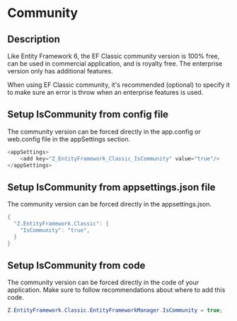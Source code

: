 # Community

## Description
Like Entity Framework 6, the EF Classic community version is 100% free, can be used in commercial application, and is royalty free. The enterprise version only has additional features.

When using EF Classic community, it's recommended (optional) to specify it to make sure an error is throw when an enterprise features is used.

## Setup IsCommunity from config file
The community version can be forced directly in the app.config or web.config file in the appSettings section.


```csharp
<appSettings>
	<add key="Z_EntityFramework_Classic_IsCommunity" value="true"/>
</appSettings>
```

## Setup IsCommunity from appsettings.json file
The community version can be forced directly in the appsettings.json.

```csharp
{
  "Z.EntityFramework.Classic": {
    "IsCommunity": "true",
  }
}
```

## Setup IsCommunity from code
The community version can be forced directly in the code of your application. Make sure to follow recommendations about where to add this code.

```csharp
Z.EntityFramework.Classic.EntityFrameworkManager.IsCommunity = true;
```
